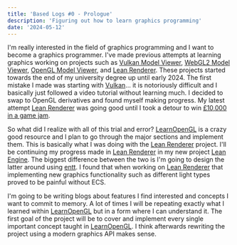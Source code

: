 ```yaml
---
title: 'Based Logs #0 - Prologue'
description: 'Figuring out how to learn graphics programming'
date: '2024-05-12'
---
```


I'm really interested in the field of graphics programming and I want to become a graphics programmer. I've made previous attempts at learning graphics working on projects such as [Vulkan Model Viewer](https://github.com/matekdev/vulkan-model-viewer), [WebGL2 Model Viewer](https://github.com/matekdev/WebGL2-Model-Viewer), [OpenGL Model Viewer](https://github.com/matekdev/opengl-model-viewer), and [Lean Renderer](https://github.com/matekdev/lean-renderer). These projects started towards the end of my university degree up until early 2024. The first mistake I made was starting with [Vulkan](https://www.vulkan.org/)... it is notoriously difficult and I basically just followed a video tutorial without learning much. I decided to swap to OpenGL derivatives and found myself making progress. My latest attempt [Lean Renderer](https://github.com/matekdev/lean-renderer) was going good until I took a detour to win [£10,000 in a game jam](https://matek.dev/blog/facepunch-gamejam/).

So what did I realize with all of this trial and error? [LearnOpenGL](https://learnopengl.com/) is a crazy good resource and I plan to go through the major sections and implement them. This is basically what I was doing with the [Lean Renderer](https://github.com/matekdev/lean-renderer) project. I'll be continuing my progress made in [Lean Renderer](https://github.com/matekdev/lean-renderer) in my new project [Lean Engine](https://github.com/matekdev/lean-engine). The biggest difference between the two is I'm going to design the latter around using [entt](https://github.com/skypjack/entt). I found that when working on [Lean Renderer](https://github.com/matekdev/lean-renderer) that implementing new graphics functionality such as different light types proved to be painful without ECS.

I'm going to be writing blogs about features I find interested and concepts I want to commit to memory. A lot of times I will be repeating exactly what I learned within [LearnOpenGL](https://learnopengl.com/) but in a form where I can understand it. The first goal of the project will be to cover and implement every single important concept taught in [LearnOpenGL](https://learnopengl.com/). I think afterwards rewriting the project using a modern graphics API makes sense.

<Spotify src="track/7EcMhx3yUDkDm1E8mYdKKW?si=a88b64bd47aa4dd4" />
